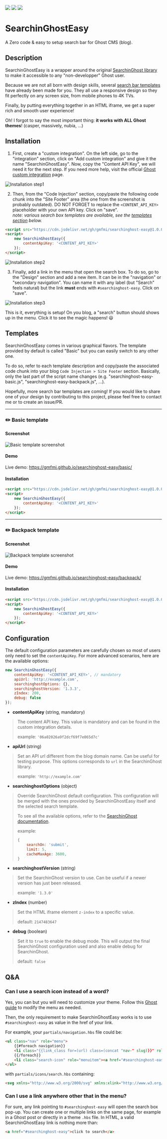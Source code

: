 [![](https://flat.badgen.net/github/release/gmfmi/searchinghost-easy)](https://github.com/gmfmi/searchinghost-easy/releases)
[![](https://data.jsdelivr.com/v1/package/gh/gmfmi/searchinghost-easy/badge)](https://www.jsdelivr.com/package/gh/gmfmi/searchinghost-easy)
[![](https://flat.badgen.net/github/license/gmfmi/searchinghost-easy)](https://github.com/gmfmi/searchinghost-easy/blob/master/LICENSE)


# SearchinGhostEasy

A Zero code & easy to setup search bar for Ghost CMS (blog).


## Description

SearchinGhostEasy is a wrapper around the original [SearchinGhost library](https://github.com/gmfmi/searchinGhost)
to make it accessible to any "non-developper" Ghost user.

Because we are not all born with design skills, several [search bar templates](#templates)
have already been made for you. They all use a responsive design so they fit perfectly on
any screen size, from mobile phones to 4K TVs.

Finally, by putting everything together in an HTML iframe, we get a super rich and smooth user experience!

Oh! I forgot to say the most important thing: **it works with ALL Ghost themes**! (casper, massively, nubia, ...)


## Installation

1. First, create a "custom integration". On the left side, go to the "integration" section, click on "Add custom integration" and give it the name "SearchinGhostEasy".
Now, copy the "Content API Key", we will need it for the next step.
If you need more help, visit the official [Ghost custom integration](https://ghost.org/integrations/custom-integrations/) page.

![Installation step1](screenshots/installation/step1.png)

2. Then, from the "Code Injection" section, copy/paste the following code chunk into the "Site Footer" area (the one from the screenshot is probably outdated). DO NOT FORGET to replace the `<CONTENT_API_KEY>` placeholder with your own API key. Click on "save".  
*note: various search box templates are available, see the [templates section](#templates) below.*

```html
<script src="https://cdn.jsdelivr.net/gh/gmfmi/searchinghost-easy@1.0.0/dist/searchinghost-easy-basic.js"></script>
<script>
    new SearchinGhostEasy({
        contentApiKey: '<CONTENT_API_KEY>'
    });
</script>
```

![Installation step2](screenshots/installation/step2.png)

3. Finally, add a link in the menu that open the search box. To do so, go to the "Design" section and add a new item. It can be in the "navigation" or "secondary navigation". You can name it with any label (but "Search" feels natural) but the link **must** ends with `#searchinghost-easy`. Click on "save".

![Installation step3](screenshots/installation/step3.png)


This is it, everything is setup! On you blog, a "search" button should shows up in the menu. Click it to see the magic happens! 😃


## Templates

SearchinGhostEasy comes in various graphical flavors. The template provided by default is called "Basic" but you
can easily switch to any other one.

To do so, refer to each template description and copy/paste the associated code chunk into your blog
`Code Injection > Site Footer` section. Basically, only the last part of the script name changes
(e.g. "searchinghost-easy-basic.js", "searchinghost-easy-backpack.js", ...).

Hopefully, more search bar templates are coming! If you would like to share one of your design
by contributing to this project, please feel free to contact me or to create an issue/PR.

---

### ✏️ Basic template

#### Screenshot

![Basic template screenshot](screenshots/basic.png)

#### Demo

Live demo: https://gmfmi.github.io/searchinghost-easy/basic/


#### Installation

```html
<script src="https://cdn.jsdelivr.net/gh/gmfmi/searchinghost-easy@1.0.0/dist/searchinghost-easy-basic.js"></script>
<script>
    new SearchinGhostEasy({
        contentApiKey: '<CONTENT_API_KEY>'
    });
</script>
```

---

### ✏️ Backpack template

#### Screenshot

![Backpack template screenshot](screenshots/backpack.png)

#### Demo

Live demo: https://gmfmi.github.io/searchinghost-easy/backpack/


#### Installation

```html
<script src="https://cdn.jsdelivr.net/gh/gmfmi/searchinghost-easy@1.0.0/dist/searchinghost-easy-backpack.js"></script>
<script>
    new SearchinGhostEasy({
        contentApiKey: '<CONTENT_API_KEY>'
    });
</script>
```


## Configuration

The default configuration parameters are carefully chosen so most of users only need to set the `contentApiKey`.
For more advanced scenarios, here are the available options:

```js
new SearchinGhostEasy({
    contentApiKey: '<CONTENT_API_KEY>', // mandatory
    apiUrl: 'http://example.com',
    searchinghostOptions: {},
    searchinghostVersion: '1.3.3',
    zIndex: 200,
    debug: false
});
```

- **contentApiKey** (string, mandatory)
> The content API key. This value is mandatory and can be found in the custom integration details.
>
> example: `'06a02026a9f2dcf69f7e065d7c'`

- **apiUrl** (string)
> Set an API url different from the blog domain name. Can be useful for testing purpose.
> This options corresponds to `url` in the SearchinGhost library.
>
> example: `'http://example.com'`

- **searchinghostOptions** (object)
> Override SearchinGhost default configuration. This configuration will be merged with the
> ones provided by SearchinGhostEasy itself and the selected search template.
>
> To see all the available options, refer to the [SearchinGhost documentation](https://github.com/gmfmi/searchinGhost#options).
>
> example:
> ```js
> {
>     searchOn: 'submit',
>     limit: 5,
>     cacheMaxAge: 3600,
> }
> ```

- **searchinghostVersion** (string)
> Set the SearchinGhost version to use. Can be useful if a newer version has just been released.
>
> example: `'1.3.0'`

- **zIndex** (number)
> Set the HTML iframe element `z-index` to a specific value.
>
> default: `2147483647`

- **debug** (boolean)
> Set it to `true` to enable the debug mode. This will output the final SearchinGhost configuration used
> and also enable debug for SearchinGhost.
>
> default: `false`


## Q&A

### Can I use a search icon instead of a word?

Yes, you can but you will need to customize your theme. Follow this [Ghost guide](https://ghost.org/docs/api/v3/handlebars-themes/helpers/navigation/) to modify the menu as needed.

Then, the only requirement to make SearchinGhostEasy works is to use `#searchinghost-easy` as value in the href of your link.

For example, your `partials/navigation.hbs` file could be:

```html
<ul class="nav" role="menu">
    {{#foreach navigation}}
    <li class="{{link_class for=(url) class=(concat "nav-" slug)}}" role="menuitem"><a href="{{url absolute="true"}}">{{label}}</a></li>
    {{/foreach}}
    <li class="search-icon" role="menuitem"><a href="#searchinghost-easy">{{> "icons/search"}}</a></li>
</ul>
```

with `partials/icons/search.hbs` containing:

```html
<svg xmlns="http://www.w3.org/2000/svg" xmlns:xlink="http://www.w3.org/1999/xlink" viewBox="0 0 512 512"><path d="M508.875,493.792L353.089,338.005c32.358-35.927,52.245-83.296,52.245-135.339C405.333,90.917,314.417,0,202.667,0 S0,90.917,0,202.667s90.917,202.667,202.667,202.667c52.043,0,99.411-19.887,135.339-52.245l155.786,155.786 c2.083,2.083,4.813,3.125,7.542,3.125c2.729,0,5.458-1.042,7.542-3.125C513.042,504.708,513.042,497.958,508.875,493.792z M202.667,384c-99.979,0-181.333-81.344-181.333-181.333S102.688,21.333,202.667,21.333S384,102.677,384,202.667 S302.646,384,202.667,384z"/></svg>
```

### Can I use a link anywhere other that in the menu?

For sure, any link pointing to `#searchinghost-easy` will open the search box pop-up. You can create
one or multiple links on the same page, for example in a Ghost post or directly in a theme `.hbs` file.
In HTML, a valid SearchinGhostEasy link is nothing more than:

```html
<a href="#searchinghost-easy">click to search</a>
```
